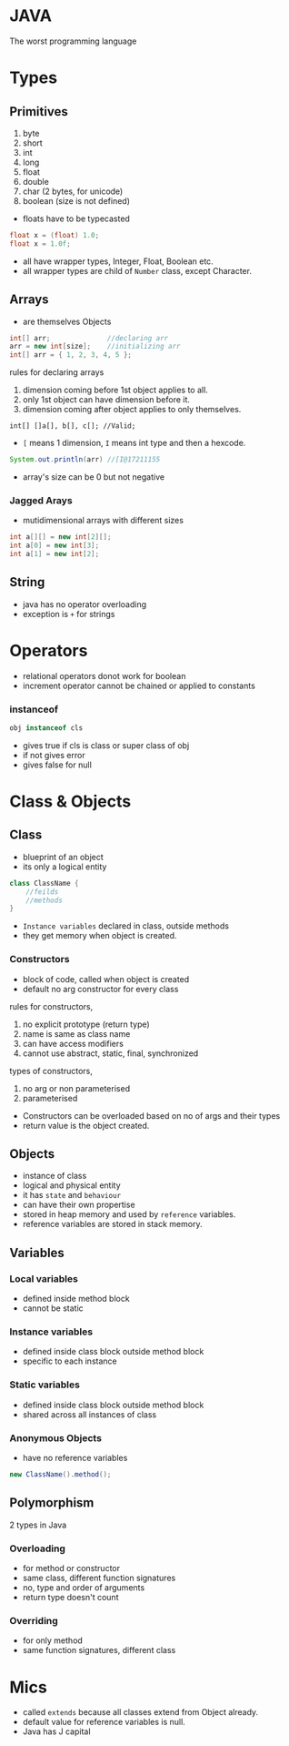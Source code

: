 # JAVA

The worst programming language

# Types

## Primitives

1. byte
1. short
1. int
1. long
1. float
1. double
1. char (2 bytes, for unicode)
1. boolean (size is not defined)

- floats have to be typecasted

```java
float x = (float) 1.0;
float x = 1.0f;
```

- all have wrapper types, Integer, Float, Boolean etc.
- all wrapper types are child of `Number` class, except Character.

## Arrays

- are themselves Objects

```java
int[] arr;              //declaring arr
arr = new int[size];    //initializing arr
int[] arr = { 1, 2, 3, 4, 5 };
```

rules for declaring arrays

1. dimension coming before 1st object applies to all.
1. only 1st object can have dimension before it.
1. dimension coming after object applies to only themselves.

```
int[] []a[], b[], c[]; //Valid;
```

- `[` means 1 dimension, `I` means int type and then a hexcode.

```java
System.out.println(arr) //[I@17211155
```

- array's size can be 0 but not negative

### Jagged Arays

- mutidimensional arrays with different sizes

```java
int a[][] = new int[2][];
int a[0] = new int[3];
int a[1] = new int[2];
```

## String

- java has no operator overloading
- exception is `+` for strings

# Operators

- relational operators donot work for boolean
- increment operator cannot be chained or applied to constants

### instanceof

```java
obj instanceof cls
```

- gives true if cls is class or super class of obj
- if not gives error
- gives false for null

# Class & Objects

## Class

- blueprint of an object
- its only a logical entity

```java
class ClassName {
    //feilds
    //methods
}
```

- `Instance variables` declared in class, outside methods
- they get memory when object is created.

### Constructors

- block of code, called when object is created
- default no arg constructor for every class

rules for constructors,

1. no explicit prototype (return type)
1. name is same as class name
1. can have access modifiers
1. cannot use abstract, static, final, synchronized

types of constructors,

1. no arg or non parameterised
1. parameterised

- Constructors can be overloaded based on no of args and their types
- return value is the object created.

## Objects

- instance of class
- logical and physical entity
- it has `state` and `behaviour`
- can have their own propertise
- stored in heap memory and used by `reference` variables.
- reference variables are stored in stack memory.

## Variables

### Local variables

- defined inside method block
- cannot be static

### Instance variables

- defined inside class block outside method block
- specific to each instance

### Static variables

- defined inside class block outside method block
- shared across all instances of class

### Anonymous Objects

- have no reference variables

```java
new ClassName().method();
```

## Polymorphism

2 types in Java

### Overloading

- for method or constructor
- same class, different function signatures
- no, type and order of arguments
- return type doesn't count

### Overriding

- for only method
- same function signatures, different class

# Mics

- called `extends` because all classes extend from Object already. 
- default value for reference variables is null.
- Java has J capital
